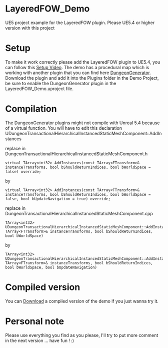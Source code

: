 # LayeredFOW_Demo
UE5 project example for the LayeredFOW plugin. Please UE5.4 or higher version with this project

# Setup

To make it work correctly please add the LayeredFOW plugin to UE5.4, you can follow this [Setup Video](https://www.youtube.com/watch?v=B9pieujL91c).
The demo has a procedural map which is working with another plugin that you can find here [DungeonGenerator](https://github.com/shun126/DungeonGenerator).
Download the plugin and add it into the Plugins folder in the Demo Project, be sure to enable the DungeonGenerator plugin in the LayeredFOW_Demo.uproject file.

# Compilation 

The DungeonGenerator plugins might not compile with Unreal 5.4 because of a virtual function.
You will have to edit this declaration UDungeonTransactionalHierarchicalInstancedStaticMeshComponent::AddInstances

replace in DungeonTransactionalHierarchicalInstancedStaticMeshComponent.h <br />
```
virtual TArray<int32> AddInstances(const TArray<FTransform>& instanceTransforms, bool bShouldReturnIndices, bool bWorldSpace = false) override;
```
by <br />
```
virtual TArray<int32> AddInstances(const TArray<FTransform>& instanceTransforms, bool bShouldReturnIndices, bool bWorldSpace = false, bool bUpdateNavigation = true) override;
```

replace in DungeonTransactionalHierarchicalInstancedStaticMeshComponent.cpp<br />
```
TArray<int32> UDungeonTransactionalHierarchicalInstancedStaticMeshComponent::AddInstances(const TArray<FTransform>& instanceTransforms, bool bShouldReturnIndices, bool bWorldSpace)
```
by <br />
```
TArray<int32> UDungeonTransactionalHierarchicalInstancedStaticMeshComponent::AddInstances(const TArray<FTransform>& instanceTransforms, bool bShouldReturnIndices, bool bWorldSpace, bool bUpdateNavigation)
```

# Compiled version

You can [Download](https://drive.google.com/file/d/1ZCt-VEQb189YmnXKtGEsg_KU8afXwhld/view?usp=sharing) a compiled version of the demo if you just wanna try it.

# Personal note

Please use everything you find as you please, I'll try to put more comment in the next version ... have fun ! :)


